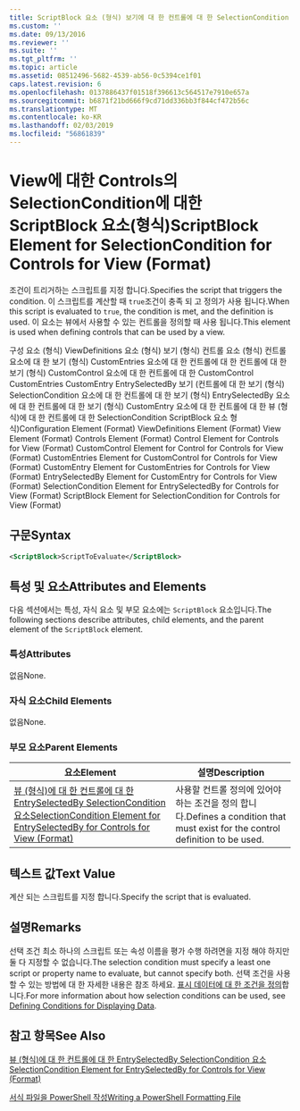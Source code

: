 ```yaml
---
title: ScriptBlock 요소 (형식) 보기에 대 한 컨트롤에 대 한 SelectionCondition | Microsoft Docs
ms.custom: ''
ms.date: 09/13/2016
ms.reviewer: ''
ms.suite: ''
ms.tgt_pltfrm: ''
ms.topic: article
ms.assetid: 08512496-5682-4539-ab56-0c5394ce1f01
caps.latest.revision: 6
ms.openlocfilehash: 0137886437f01518f396613c564517e7910e657a
ms.sourcegitcommit: b6871f21bd666f9cd71dd336bb3f844cf472b56c
ms.translationtype: MT
ms.contentlocale: ko-KR
ms.lasthandoff: 02/03/2019
ms.locfileid: "56861839"
---
```

# <a name="scriptblock-element-for-selectioncondition-for-controls-for-view-format"></a><span data-ttu-id="9fc34-102">View에 대한 Controls의 SelectionCondition에 대한 ScriptBlock 요소(형식)</span><span class="sxs-lookup"><span data-stu-id="9fc34-102">ScriptBlock Element for SelectionCondition for Controls for View (Format)</span></span>

<span data-ttu-id="9fc34-103">조건이 트리거하는 스크립트를 지정 합니다.</span><span class="sxs-lookup"><span data-stu-id="9fc34-103">Specifies the script that triggers the condition.</span></span> <span data-ttu-id="9fc34-104">이 스크립트를 계산할 때 `true`조건이 충족 되 고 정의가 사용 됩니다.</span><span class="sxs-lookup"><span data-stu-id="9fc34-104">When this script is evaluated to `true`, the condition is met, and the definition is used.</span></span> <span data-ttu-id="9fc34-105">이 요소는 뷰에서 사용할 수 있는 컨트롤을 정의할 때 사용 됩니다.</span><span class="sxs-lookup"><span data-stu-id="9fc34-105">This element is used when defining controls that can be used by a view.</span></span>

<span data-ttu-id="9fc34-106">구성 요소 (형식) ViewDefinitions 요소 (형식) 보기 (형식) 컨트롤 요소 (형식) 컨트롤 요소에 대 한 보기 (형식) CustomEntries 요소에 대 한 컨트롤에 대 한 컨트롤에 대 한 보기 (형식) CustomControl 요소에 대 한 컨트롤에 대 한 CustomControl CustomEntries CustomEntry EntrySelectedBy 보기 (컨트롤에 대 한 보기 (형식) SelectionCondition 요소에 대 한 컨트롤에 대 한 보기 (형식) EntrySelectedBy 요소에 대 한 컨트롤에 대 한 보기 (형식) CustomEntry 요소에 대 한 컨트롤에 대 한 뷰 (형식)에 대 한 컨트롤에 대 한 SelectionCondition ScriptBlock 요소 형식)</span><span class="sxs-lookup"><span data-stu-id="9fc34-106">Configuration Element (Format) ViewDefinitions Element (Format) View Element (Format) Controls Element (Format) Control Element for Controls for View (Format) CustomControl Element for Control for Controls for View (Format) CustomEntries Element for CustomControl for Controls for View (Format) CustomEntry Element for CustomEntries for Controls for View (Format) EntrySelectedBy Element for CustomEntry for Controls for View (Format) SelectionCondition Element for EntrySelectedBy for Controls for View (Format) ScriptBlock Element for SelectionCondition for Controls for View (Format)</span></span>

## <a name="syntax"></a><span data-ttu-id="9fc34-107">구문</span><span class="sxs-lookup"><span data-stu-id="9fc34-107">Syntax</span></span>

```xml
<ScriptBlock>ScriptToEvaluate</ScriptBlock>
```

## <a name="attributes-and-elements"></a><span data-ttu-id="9fc34-108">특성 및 요소</span><span class="sxs-lookup"><span data-stu-id="9fc34-108">Attributes and Elements</span></span>

<span data-ttu-id="9fc34-109">다음 섹션에서는 특성, 자식 요소 및 부모 요소에는 `ScriptBlock` 요소입니다.</span><span class="sxs-lookup"><span data-stu-id="9fc34-109">The following sections describe attributes, child elements, and the parent element of the `ScriptBlock` element.</span></span>

### <a name="attributes"></a><span data-ttu-id="9fc34-110">특성</span><span class="sxs-lookup"><span data-stu-id="9fc34-110">Attributes</span></span>

<span data-ttu-id="9fc34-111">없음</span><span class="sxs-lookup"><span data-stu-id="9fc34-111">None.</span></span>

### <a name="child-elements"></a><span data-ttu-id="9fc34-112">자식 요소</span><span class="sxs-lookup"><span data-stu-id="9fc34-112">Child Elements</span></span>

<span data-ttu-id="9fc34-113">없음</span><span class="sxs-lookup"><span data-stu-id="9fc34-113">None.</span></span>

### <a name="parent-elements"></a><span data-ttu-id="9fc34-114">부모 요소</span><span class="sxs-lookup"><span data-stu-id="9fc34-114">Parent Elements</span></span>

|<span data-ttu-id="9fc34-115">요소</span><span class="sxs-lookup"><span data-stu-id="9fc34-115">Element</span></span>|<span data-ttu-id="9fc34-116">설명</span><span class="sxs-lookup"><span data-stu-id="9fc34-116">Description</span></span>|
|-------------|-----------------|
|[<span data-ttu-id="9fc34-117">뷰 (형식)에 대 한 컨트롤에 대 한 EntrySelectedBy SelectionCondition 요소</span><span class="sxs-lookup"><span data-stu-id="9fc34-117">SelectionCondition Element for EntrySelectedBy for Controls for View (Format)</span></span>](./selectioncondition-element-for-entryselectedby-for-controls-for-view-format.md)|<span data-ttu-id="9fc34-118">사용할 컨트롤 정의에 있어야 하는 조건을 정의 합니다.</span><span class="sxs-lookup"><span data-stu-id="9fc34-118">Defines a condition that must exist for the control definition to be used.</span></span>|

## <a name="text-value"></a><span data-ttu-id="9fc34-119">텍스트 값</span><span class="sxs-lookup"><span data-stu-id="9fc34-119">Text Value</span></span>

<span data-ttu-id="9fc34-120">계산 되는 스크립트를 지정 합니다.</span><span class="sxs-lookup"><span data-stu-id="9fc34-120">Specify the script that is evaluated.</span></span>

## <a name="remarks"></a><span data-ttu-id="9fc34-121">설명</span><span class="sxs-lookup"><span data-stu-id="9fc34-121">Remarks</span></span>

<span data-ttu-id="9fc34-122">선택 조건 최소 하나의 스크립트 또는 속성 이름을 평가 수행 하려면을 지정 해야 하지만 둘 다 지정할 수 없습니다.</span><span class="sxs-lookup"><span data-stu-id="9fc34-122">The selection condition must specify a least one script or property name to evaluate, but cannot specify both.</span></span> <span data-ttu-id="9fc34-123">선택 조건을 사용할 수 있는 방법에 대 한 자세한 내용은 참조 하세요. [표시 데이터에 대 한 조건을 정의](./defining-conditions-for-displaying-data.md)합니다.</span><span class="sxs-lookup"><span data-stu-id="9fc34-123">For more information about how selection conditions can be used, see [Defining Conditions for Displaying Data](./defining-conditions-for-displaying-data.md).</span></span>

## <a name="see-also"></a><span data-ttu-id="9fc34-124">참고 항목</span><span class="sxs-lookup"><span data-stu-id="9fc34-124">See Also</span></span>

[<span data-ttu-id="9fc34-125">뷰 (형식)에 대 한 컨트롤에 대 한 EntrySelectedBy SelectionCondition 요소</span><span class="sxs-lookup"><span data-stu-id="9fc34-125">SelectionCondition Element for EntrySelectedBy for Controls for View (Format)</span></span>](./selectioncondition-element-for-entryselectedby-for-controls-for-view-format.md)

[<span data-ttu-id="9fc34-126">서식 파일을 PowerShell 작성</span><span class="sxs-lookup"><span data-stu-id="9fc34-126">Writing a PowerShell Formatting File</span></span>](./writing-a-powershell-formatting-file.md)
